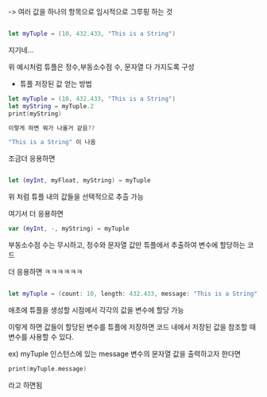 -> 여러 값을 하나의 항목으로 임시적으로 그루핑 하는 것

``` swift

let myTuple = (10, 432.433, "This is a String")

```

지기네...

위 예시처럼 튜플은 정수,부동소수점 수, 문자열 다 가지도록 구성

- 튜플 저장된 값 얻는 방법

``` swift
let myTuple = (10, 432.433, "This is a String")
let myString = myTuple.2
print(myString)

이렇게 하면 뭐가 나올거 같음??

"This is a String" 이 나옴
```

조금더 응용하면

``` swift

let (myInt, myFloat, myString) = myTuple

```
위 처럼 튜플 내의 값들을 선택적으로 추츨 가능

여기서 더 응용하면

``` swift
var (myInt, -, myString) = myTuple
```

부동소수점 수는 무시하고, 정수와 문자열 값만 튜플에서 추출하여
변수에 할당하는 코드

더 응용하면 ㅋㅋㅋㅋㅋㅋ

``` Swift

let myTuple = (count: 10, length: 432.433, message: "This is a String")

```

애초에 튜플을 생성할 시점에서 각각의 값을 변수에 할당 가능

이렇게 하면 값들이 할당된 변수를 튜플에 저장하면 코드 내에서 저장된 값을 참조할 때 변수를 사용할 수 있다.

ex) myTuple 인스턴스에 있는 message 변수의 문자열 값을 출력하고자 한다면

``` swift
print(myTuple.message)
```

라고 하면됨

